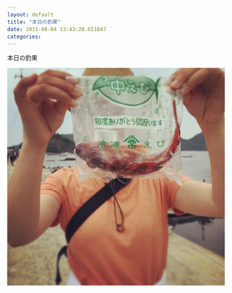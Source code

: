 ```yaml
---
layout: default
title: "本日の釣果"
date: 2015-08-04 13:43:28.651847
categories: 
---
```


本日の釣果

![本日の釣果](/assets/images/201505/11330766_945711575450775_374228251_n.jpg)

